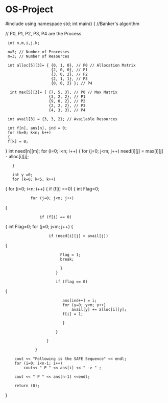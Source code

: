# OS-Project
#include<iostream>
using namespace std;
int main()
{
     //Banker's algorithm
  
  // P0, P1, P2, P3, P4 are the Process
  
     int n,m,i,j,k;
     
     n=5; // Number of Processes
     m=3; // Number of Resources
     
     int alloc[5][3]= { {0, 1, 0}, // P0 // Allocation Matrix
                        {2, 0, 0}, // P1
                        {3, 0, 2}, // P2
                        {2, 1, 1}, // P3
                        {0, 0, 2} }; // P4 
                        
      int max[5][3]= { {7, 5, 3}, // P0 // Max Matrix
                       {3, 2, 2}, // P1
                       {9, 0, 2}, // P2
                       {2, 2, 2}, // P3
                       {4, 3, 3}, // P4
                        
     int avail[3] = {3, 3, 2}; // Available Resources
     
     int f[n], ans[n], ind = 0;
     for (k=0; k<n; k++)
     {
     f[k] = 0;
}
int need[n][m];
for (i=0; i<n; i++)
{
   for (j=0; j<m; j++)
       need[i][j] = max[i][j] - alloc[i][j];
       
       }
       
       int y =0;
       for (k=0; k<5; k++)
{
           for (i=0; i<n; i++)
{
               if (f[i] ==0)
{
               int Flag=0;
               
               for (j=0; j<m; j++)
{
       
                   if (f[i] == 0)
{
                       int Flag=0;
                       for (j=0; j<m; j++)
{
                       
                       if (need[i][j] > avail[j])
{
 
                            Flag = 1;
                            break;
                            
                            }
                          }
                          
                          if (flag == 0)
 {
  
                             ans[ind++] = i;
                             for (y=0; y<m; y++)
                                 avail[y] += alloc[i][y];
                             f[i] = 1;
                             
                             }
                             
                          }
                          
                      }
                      
                 }
                 
        cout << "Following is the SAFE Sequence" << endl;
        for (i=0; i<n-1; i++)
            cout<< " P " << ans[i] << " -> " ;
        
        cout << " P " << ans[n-1] <<endl;
        
        return (0);
   }








               

